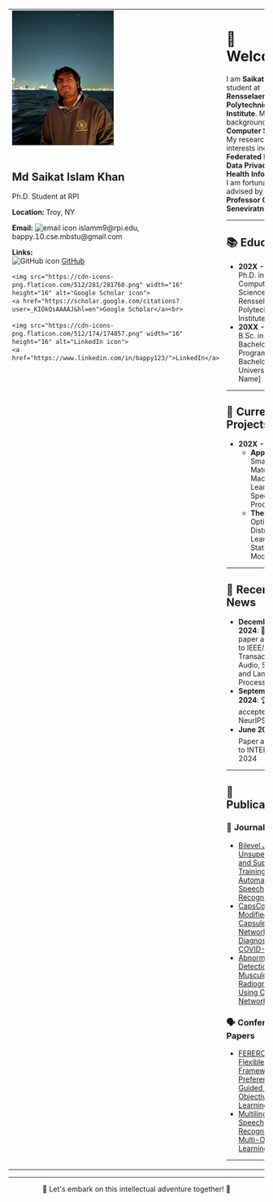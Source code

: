 <table>
<tr>
<td width="250" valign="top">
  <img src="https://github.com/saikat15010/saikat15010/blob/main/saikat.jpeg" alt="Md Saikat Islam Khan" width="200"/><br><br>
  
  <h2>Md Saikat Islam Khan</h2>
  <p>Ph.D. Student at RPI</p>
  
  <p><b>Location:</b> Troy, NY</p>

  <p>
    <b>Email:</b> 
    <img src="https://cdn-icons-png.flaticon.com/512/281/281769.png" width="16" height="16" alt="email icon">
    islamm9@rpi.edu, bappy.10.cse.mbstu@gmail.com
  </p>
  
  <p><b>Links:</b><br>
    <img src="https://cdn-icons-png.flaticon.com/512/25/25231.png" width="16" height="16" alt="GitHub icon">
    <a href="https://github.com/saikat15010">GitHub</a><br>
    
    <img src="https://cdn-icons-png.flaticon.com/512/281/281760.png" width="16" height="16" alt="Google Scholar icon">
    <a href="https://scholar.google.com/citations?user=_KIOkQsAAAAJ&hl=en">Google Scholar</a><br>
    
    <img src="https://cdn-icons-png.flaticon.com/512/174/174857.png" width="16" height="16" alt="LinkedIn icon">
    <a href="https://www.linkedin.com/in/bappy123/">LinkedIn</a>
  </p>
</td>

<td valign="top">

<h1>👋 Welcome!</h1>

I am <b>Saikat</b>, a Ph.D. student at <b>Rensselaer Polytechnic Institute</b>. My background is in <b>Computer Science</b>. My research interests include <b>Federated Learning, Data Privacy, Health Informatics</b>. I am fortunate to be advised by <b>Professor Oshani Seneviratne</b>.

---

## 📚 Education

- **202X - Present**: Ph.D. in Computer Science, Rensselaer Polytechnic Institute
- **20XX - 20XX**: B.Sc. in [Your Bachelor's Program], [Your Bachelor's University Name]

---

## 💬 Current Projects

- **202X - Now**:
  - **Applications**: Smart Materials, Machine Learning, Speech Processing
  - **Theory**: Optimization, Distributed Learning, Statistical Modeling

---

## 📢 Recent News

- **December 2024**: 🎉 Our paper accepted to IEEE/ACM Transactions on Audio, Speech, and Language Processing
- **September 2024**: 🏆 Paper accepted to NeurIPS 2024
- **June 2024**: ✈️ Paper accepted to INTERSPEECH 2024

---

## 📝 Publications

### 📖 Journal Papers
- [Bilevel Joint Unsupervised and Supervised Training for Automatic Speech Recognition](#)
- [CapsCovNet: A Modified Capsule Network to Diagnose COVID-19](#)
- [Abnormality Detection in Musculoskeletal Radiographs Using Capsule Network](#)

### 🗣️ Conference Papers
- [FERERO: A Flexible Framework for Preference-Guided Multi-Objective Learning](#)
- [Multilingual Speech Recognition and Multi-Objective Learning](#)

---

</td>
</tr>
</table>

---

<p align="center">
  🚀 Let's embark on this intellectual adventure together! 🚀
</p>
